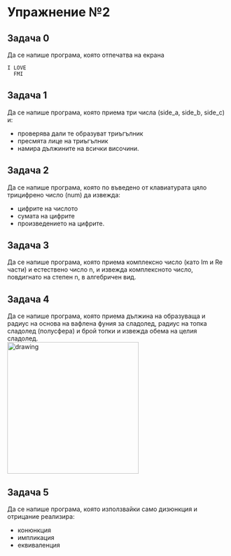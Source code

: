 # Упражнение №2

## Задача 0
Да се напише програма, която отпечатва на екрана
```
I LOVE
  FMI
``` 

## Задача 1
Да се напише програма, която приема три числа (side_a, side_b, side_c) и:
  * проверява дали те образуват триъгълник
  * пресмята лице на триъгълник
  * намира дължините на всички височини.

## Задача 2
Да се напише програма, която по въведено от клавиатурата цяло трицифрено число (num) да извежда:
  * цифрите на числото
  * сумата на цифрите
  * произведението на цифрите.

## Задача 3
Да се напише програма, която приема комплексно число (като Im и Re части) и естествено число n, и извежда комплексното число, повдигнато на степен n, в алгебричен вид.

## Задача 4 
Да се напише програма, която приема дължина на образуваща и радиус на основа на вафлена фуния за сладолед, радиус на топка сладолед (полусфера)
и брой топки и извежда обема на целия сладолед. \
<img src="https://www.thespruceeats.com/thmb/fnF-lIfmbFhvF0JwwSfDbuWuQDM=/960x0/filters:no_upscale():max_bytes(150000):strip_icc():format(webp)/GettyImages-90053856-588b7aff5f9b5874ee534b04.jpg" alt="drawing" width="300"/>

## Задача 5
Да се напише програма, която използвайки само дизюнкция и отрицание реализира:
  * конюнкция
  * импликация
  * еквиваленция
